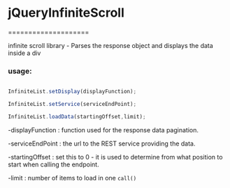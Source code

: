 

# jQueryInfiniteScroll
====================

infinite scroll library - Parses the response object and displays the data inside a div

### usage:



``` js

InfiniteList.setDisplay(displayFunction);

InfiniteList.setService(serviceEndPoint);

InfiniteList.loadData(startingOffset,limit);

```
-displayFunction : function used for the response data pagination.

-serviceEndPoint : the url to the REST service providing the data.

-startingOffset : set this to 0 - it is used to determine from what position to start when calling the endpoint.

-limit : number of items to load in one ```call()```
